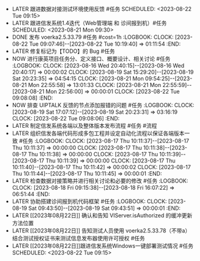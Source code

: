- LATER 跟进数据对接测试环境使用反馈 #任务
  SCHEDULED: <2023-08-22 Tue 09:15>
- LATER 跟进信发系统1.4迭代（Web管理端 和 诊间报到机）#任务
  SCHEDULED: <2023-08-21 Mon 09:30>
- DONE 发布 voerka2.5.33.79 #任务 #cost=1h
  :LOGBOOK:
  CLOCK: [2023-08-22 Tue 09:07:46]--[2023-08-22 Tue 10:19:40] =>  01:11:54
  :END:
- LATER 修复标记为【TODO】的 Bug #任务
- NOW 进行康英项目任务分、定义接口、概要设计、相关讨论 #任务
  :LOGBOOK:
  CLOCK: [2023-08-16 Wed 20:40:15]--[2023-08-16 Wed 20:40:17] =>  00:00:02
  CLOCK: [2023-08-19 Sat 15:29:20]--[2023-08-19 Sat 20:23:35] =>  04:54:15
  CLOCK: [2023-08-21 Mon 09:54:25]--[2023-08-21 Mon 22:55:58] =>  13:01:33
  CLOCK: [2023-08-21 Mon 22:55:59]--[2023-08-21 Mon 22:56:00] =>  00:00:01
  CLOCK: [2023-08-22 Tue 09:08:08]
  :END:
- NOW 排查 UIPTALK 反馈的节点添加报错的问题 #任务
  :LOGBOOK:
  CLOCK: [2023-08-19 Sat 17:07:12]--[2023-08-19 Sat 20:23:31] =>  03:16:19
  CLOCK: [2023-08-22 Tue 09:08:06]
  :END:
- LATER 制定信发系统各端以及整体版本发布流程 #任务 #流程
- LATER 组织信发各端代码形成多包工程并设定自动化流程以保证各端版本一致 #任务
  :LOGBOOK:
  CLOCK: [2023-08-17 Thu 10:11:37]--[2023-08-17 Thu 10:11:37] =>  00:00:00
  CLOCK: [2023-08-17 Thu 10:11:38]--[2023-08-17 Thu 10:11:38] =>  00:00:00
  CLOCK: [2023-08-17 Thu 10:11:39]--[2023-08-17 Thu 10:11:39] =>  00:00:00
  CLOCK: [2023-08-17 Thu 10:11:40]--[2023-08-17 Thu 10:11:42] =>  00:00:02
  CLOCK: [2023-08-17 Thu 10:11:44]--[2023-08-17 Thu 10:11:45] =>  00:00:01
  :END:
- LATER 检查数据对接策略并进行相关讨论和必要的修改 #任务
  :LOGBOOK:
  CLOCK: [2023-08-18 Fri 09:15:38]--[2023-08-18 Fri 16:07:22] =>  06:51:44
  :END:
- LATER 协助搭建诊间报到机代码框架 #任务
  :LOGBOOK:
  CLOCK: [2023-08-19 Sat 09:43:50]--[2023-08-19 Sat 09:43:51] =>  00:00:01
  :END:
- LATER [[2023年08月22日]] 确认和告知 VIServer.isAuthorized 的缓冲更新方法位置
- LATER [[2023年08月22日]] 告知测试人员使用 voerka2.5.33.78（不带a）结合测试授权证书来测试信息发布器使用许可授权 #任务
- LATER [[2023年08月22日]]跟进信发系统Windows一键部署测试情况 #任务
  SCHEDULED: <2023-08-22 Tue 09:15>